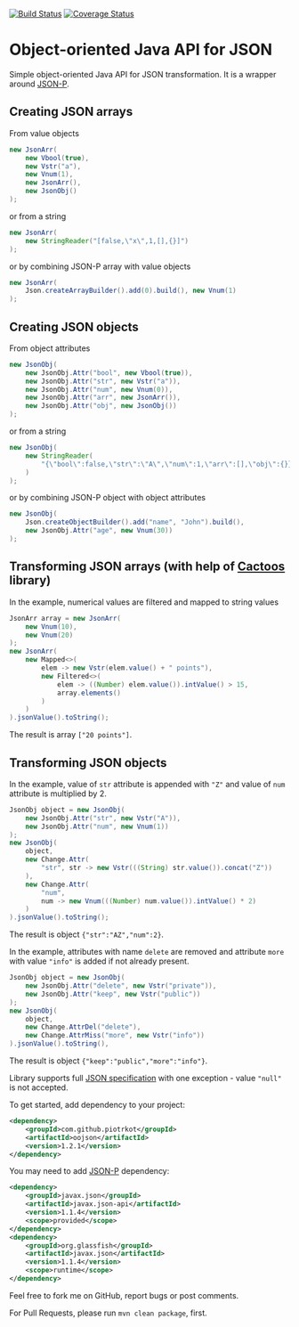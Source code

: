 [![Build Status](https://travis-ci.org/piotrkot/oojson.svg?branch=master)](https://travis-ci.org/piotrkot/oojson)
[![Coverage Status](https://coveralls.io/repos/github/piotrkot/oojson/badge.svg?branch=master)](https://coveralls.io/github/piotrkot/oojson?branch=master)

# Object-oriented Java API for JSON

Simple object-oriented Java API for JSON transformation. It is a wrapper around
[JSON-P](https://javaee.github.io/jsonp/).

## Creating JSON arrays

From value objects

```java
new JsonArr(
    new Vbool(true),
    new Vstr("a"),
    new Vnum(1),
    new JsonArr(),
    new JsonObj()
);
```

or from a string

```java
new JsonArr(
    new StringReader("[false,\"x\",1,[],{}]")
);
```

or by combining JSON-P array with value objects

```java
new JsonArr(
    Json.createArrayBuilder().add(0).build(), new Vnum(1)
);
```

## Creating JSON objects

From object attributes

```java
new JsonObj(
    new JsonObj.Attr("bool", new Vbool(true)),
    new JsonObj.Attr("str", new Vstr("a")),
    new JsonObj.Attr("num", new Vnum(0)),
    new JsonObj.Attr("arr", new JsonArr()),
    new JsonObj.Attr("obj", new JsonObj())
);
```

or from a string

```java
new JsonObj(
    new StringReader(
        "{\"bool\":false,\"str\":\"A\",\"num\":1,\"arr\":[],\"obj\":{}}"
    )
);
```

or by combining JSON-P object with object attributes

```java
new JsonObj(
    Json.createObjectBuilder().add("name", "John").build(),
    new JsonObj.Attr("age", new Vnum(30))
);
```

## Transforming JSON arrays (with help of [Cactoos](http://www.cactoos.org/) library)

In the example, numerical values are filtered and mapped to string values

```java
JsonArr array = new JsonArr(
    new Vnum(10),
    new Vnum(20)
);
new JsonArr(
    new Mapped<>(
        elem -> new Vstr(elem.value() + " points"),
        new Filtered<>(
            elem -> ((Number) elem.value()).intValue() > 15,
            array.elements()
        )
    )
).jsonValue().toString();
```

The result is array `["20 points"]`.

## Transforming JSON objects

In the example, value of `str` attribute is appended with `"Z"` and
value of `num` attribute is multiplied by 2.

```java
JsonObj object = new JsonObj(
    new JsonObj.Attr("str", new Vstr("A")),
    new JsonObj.Attr("num", new Vnum(1))
);
new JsonObj(
    object,
    new Change.Attr(
        "str", str -> new Vstr(((String) str.value()).concat("Z"))
    ),
    new Change.Attr(
        "num",
        num -> new Vnum(((Number) num.value()).intValue() * 2)
    )
).jsonValue().toString();
```

The result is object `{"str":"AZ","num":2}`.

In the example, attributes with name `delete` are removed and attribute
`more` with value `"info"` is added if not already present.

```java
JsonObj object = new JsonObj(
    new JsonObj.Attr("delete", new Vstr("private")),
    new JsonObj.Attr("keep", new Vstr("public"))
);
new JsonObj(
    object,
    new Change.AttrDel("delete"),
    new Change.AttrMiss("more", new Vstr("info"))
).jsonValue().toString(),
```

The result is object `{"keep":"public","more":"info"}`.

Library supports full [JSON specification](https://json.org/) with one exception -
value `"null"` is not accepted.
  

To get started, add dependency to your project:
```xml
<dependency>
    <groupId>com.github.piotrkot</groupId>
    <artifactId>oojson</artifactId>
    <version>1.2.1</version>
</dependency>
```

You may need to add [JSON-P](https://javaee.github.io/jsonp/) dependency:
```xml
<dependency>
    <groupId>javax.json</groupId>
    <artifactId>javax.json-api</artifactId>
    <version>1.1.4</version>
    <scope>provided</scope>
</dependency>
<dependency>
    <groupId>org.glassfish</groupId>
    <artifactId>javax.json</artifactId>
    <version>1.1.4</version>
    <scope>runtime</scope>
</dependency>
```

Feel free to fork me on GitHub, report bugs or post comments.

For Pull Requests, please run `mvn clean package`, first.
